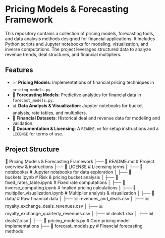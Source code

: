 # Pricing Models & Forecasting Framework

This repository contains a collection of pricing models, forecasting tools, and data analysis methods designed for financial applications. It includes Python scripts and Jupyter notebooks for modeling, visualization, and inverse computations. The project leverages structured data to analyze revenue trends, deal structures, and financial multipliers.

## Features

- 📈 **Pricing Models**: Implementations of financial pricing techniques in `pricing_models.py`.
- 🔮 **Forecasting Models**: Predictive analytics for financial data in `forecast_models.py`.
- 📊 **Data Analysis & Visualization**: Jupyter notebooks for bucket analysis, rate tables, and multipliers.
- 🏦 **Financial Datasets**: Historical deal and revenue data for modeling and validation.
- 📜 **Documentation & Licensing**: A `README.md` for setup instructions and a `LICENSE` for terms of use.

## Project Structure

📂 Pricing Models & Forecasting Framework ├── 📜 README.md # Project overview & instructions ├── 📜 LICENSE # Licensing terms │ ├── 📂 notebooks/ # Jupyter notebooks for data exploration │ ├── 📄 buckets.ipynb # Risk & pricing bucket analysis │ ├── 📄 fixed_rates_table.ipynb # Fixed rate computations │ ├── 📄 inverse_computing.ipynb # Implied pricing calculations │ ├── 📄 multiplier_visualization.ipynb # Multiplier analysis & visualization │ ├── 📂 data/ # Raw financial data │ ├── 📊 revenues_and_deals.csv │ ├── 📊 royalty_exchange_deals_revenues.csv │ ├── 📊 royalty_exchange_quarterly_revenues.csv │ ├── 📊 deals1.xlsx │ ├── 📊 deals2.xlsx │ ├── 📝 pricing_models.py # Core pricing model implementations ├── 📝 forecast_models.py # Financial forecasting methods
